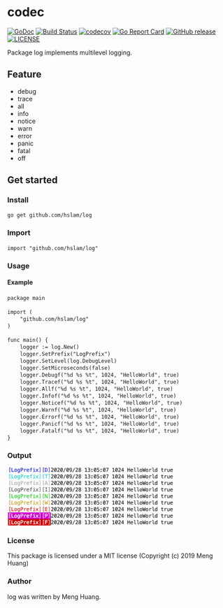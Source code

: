 # codec
[![GoDoc](https://godoc.org/github.com/hslam/log?status.svg)](https://godoc.org/github.com/hslam/log)
[![Build Status](https://travis-ci.org/hslam/log.svg?branch=master)](https://travis-ci.org/hslam/log)
[![codecov](https://codecov.io/gh/hslam/log/branch/master/graph/badge.svg)](https://codecov.io/gh/hslam/log)
[![Go Report Card](https://goreportcard.com/badge/github.com/hslam/log)](https://goreportcard.com/report/github.com/hslam/log)
[![GitHub release](https://img.shields.io/github/release/hslam/log.svg)](https://github.com/hslam/log/releases/latest)
[![LICENSE](https://img.shields.io/github/license/hslam/log.svg?style=flat-square)](https://github.com/hslam/log/blob/master/LICENSE)

Package log implements multilevel logging.

## Feature
* debug
* trace
* all
* info
* notice
* warn
* error
* panic
* fatal
* off

## Get started

### Install
```
go get github.com/hslam/log
```
### Import
```
import "github.com/hslam/log"
```
### Usage
#### Example
```
package main

import (
	"github.com/hslam/log"
)

func main() {
	logger := log.New()
	logger.SetPrefix("LogPrefix")
	logger.SetLevel(log.DebugLevel)
	logger.SetMicroseconds(false)
	logger.Debugf("%d %s %t", 1024, "HelloWorld", true)
	logger.Tracef("%d %s %t", 1024, "HelloWorld", true)
	logger.Allf("%d %s %t", 1024, "HelloWorld", true)
	logger.Infof("%d %s %t", 1024, "HelloWorld", true)
	logger.Noticef("%d %s %t", 1024, "HelloWorld", true)
	logger.Warnf("%d %s %t", 1024, "HelloWorld", true)
	logger.Errorf("%d %s %t", 1024, "HelloWorld", true)
	logger.Panicf("%d %s %t", 1024, "HelloWorld", true)
	logger.Fatalf("%d %s %t", 1024, "HelloWorld", true)
}
```

### Output
<img src="https://raw.githubusercontent.com/hslam/log/master/output.png" width = "382" height = "136" alt="output" align=center>


### License
This package is licensed under a MIT license (Copyright (c) 2019 Meng Huang)

### Author
log was written by Meng Huang.
